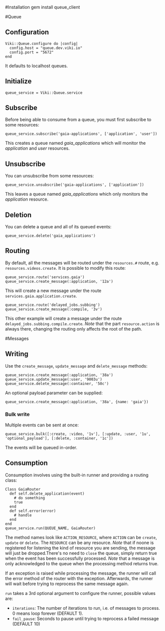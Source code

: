 #Installation
    gem install queue_client

#Queue

## Configuration
    Viki::Queue.configure do |config|
      config.host = "queue.dev.viki.io"
      config.port = "5672"
    end

It defaults to localhost queues.

## Initialize
    queue_service = Viki::Queue.service

## Subscribe
Before being able to consume from a queue, you must first subscribe to some resources:

    queue_service.subscribe('gaia-applications', ['application', 'user'])

This creates a queue named *gaia_applications* which will monitor the *application* and *user* resources.

## Unsubscribe
You can unsubscribe from some resources:

    queue_service.unsubscribe('gaia-applications', ['application'])

This leaves a queue named *gaia_applications* which only monitors the *application* resource.

## Deletion
You can delete a queue and all of its queued events:

    queue_service.delete('gaia_applications')

## Routing
By default, all the messages will be routed under the `resources.#` route, e.g. `resources.videos.create`. It is possible to modify this route:

    queue_service.route('services.gaia')
    queue_service.create_message(:application, '12a')

This will create a new message under the route `services.gaia.application.create`.

    queue_service.route('delayed_jobs.subbing')
    queue_service.create_message(:compile, '3v')

This other example will create a message under the route `delayed_jobs.subbing.compile.create`. *Note* that the part `resource.action` is always there, changing the routing only affects the root of the path.

#Messages
## Writing
Use the `create_message`, `update_message` and `delete_message` methods:

    queue_service.create_message(:application, '38a')
    queue_service.update_message(:user, '9003u')
    queue_service.delete_message(:container, '50c')

An optional payload parameter can be supplied:

    queue_service.create_message(:application, '38a', {name: 'gaia'})

### Bulk write
Multiple events can be sent at once:

    queue_service.bulk([:create, :video, '1v'], [:update, :user, '1u', 'optional_payload'], [:delete, :container, '1c'])

The events will be queued in-order.

## Consumption

Consumption involves using the built-in runner and providing a routing class:

    Class GaiaRouter
      def self.delete_application(event)
        # do something
        true
      end
      def self.error(error)
        # handle
      end
    end
    queue_service.run(QUEUE_NAME, GaiaRouter)

The method names look like `ACTION_RESOURCE`, where `ACTION` can be `create`, `update` or `delete`. The `RESOURCE` can be any resource. *Note* that if noone is registered for listening the kind of resource you are sending, the message will just be dropped.There's no need to `close` the queue, simply return true when the event has been successfully processed. *Note* that a message is only acknowledged to the queue when the processing method returns true.

If an exception is raised while processing the message, the runner will call the error method of the router with the exception. Afterwards, the runner will wait before trying to reprocess the same message again.

`run` takes a 3rd optional argument to configure the runner, possible values are:

* `iterations`: The number of iterations to run, i.e. of messages to process. 0 means loop forever (DEFAULT 1).
* `fail_pause`: Seconds to pause until trying to reprocess a failed message (DEFAULT 10)
